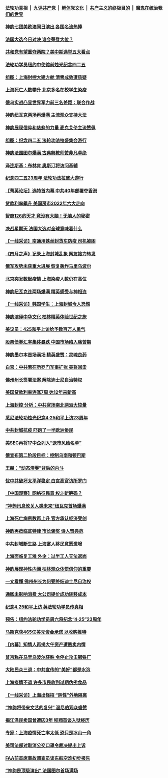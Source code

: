 ####  [法轮功真相](../../../../basic/blob/master/README.md?t=04250302) &nbsp;|&nbsp; [九评共产党](../../../../9ping.md/blob/master/README.md?t=04250302) &nbsp;|&nbsp; [解体党文化](../../../../jtdwh.md/blob/master/README.md?t=04250302)  &nbsp;|&nbsp; [共产主义的终极目的](../../../../gczydzjmd.md/blob/master/README.md?t=04250302) &nbsp;|&nbsp; [魔鬼在统治我们的世界](../../../../mgztzwmdsj.md/blob/master/README.md?t=04250302) 

#### [神韵七团美欧澳同日演出 各国名流热捧](../pages/nf4514/n13719071.md?t=04250302) 

#### [法国大选今日对决 谁会荣登大位？](../pages/nf4514/n13719235.md?t=04250302) 

#### [共和党有望重夺两院？美中期选举五大看点](../pages/nf4514/n13717459.md?t=04250302) 

#### [法轮功学员纽约中使馆前烛光纪念四二五](../pages/nf4514/n13719075.md?t=04250302) 

#### [组图：上海封控大建方舱 清零成效遭质疑](../pages/nf4514/n13718864.md?t=04250302) 

#### [上海死亡人数攀升 北京多名在校学生染疫](../pages/nf4514/n13718995.md?t=04250302) 

#### [俄乌实战凸显世界军力前三名差距：联合作战](../pages/nf4514/n13718760.md?t=04250302) 

#### [神韵纽瓦克两场再爆满 主流观众支持大法](../pages/nf4514/n13719083.md?t=04250302) 

#### [神韵展现信仰和慈悲的力量 麦克艾伦主流赞佩](../pages/nf4514/n13719038.md?t=04250302) 

#### [组图：纪念四二五 法轮功法拉盛集会游行](../pages/nf4514/n13718731.md?t=04250302) 

#### [神韵法国图尔爆满 古典舞教师赞非凡卓绝](../pages/nf4514/n13719009.md?t=04250302) 

#### [泽连斯基：布林肯 奥斯汀将访问基辅](../pages/nf4514/n13718768.md?t=04250302) 

#### [纪念四二五23周年 法轮功法拉盛大游行](../pages/nf4514/n13718676.md?t=04250302) 

#### [【菁英论坛】选特首内幕 中共40年部署夺香港](../pages/nf4514/n13718678.md?t=04250302) 

#### [贷款利率飙升 美国房市2022年六大走向](../pages/nf4514/n13718618.md?t=04250302) 

#### [智商126的天才 竟没有大脑！无脑人的秘密](../pages/nf4514/n13715244.md?t=04250302) 

#### [决战星期天 法国大选对全球意味着什么](../pages/nf4514/n13718591.md?t=04250302) 

#### [【一线采访】南通用铁丝封货车防疫 司机被困](../pages/nf4514/n13718559.md?t=04250302) 

#### [《四月之声》记录上海封城乱象 网友接力转发](../pages/nf4514/n13718184.md?t=04250302) 

#### [俄军攻势未获重大进展 恢复轰炸马里乌波尔](../pages/nf4514/n13718574.md?t=04250302) 

#### [北京突发数起疫情 上海染疫人数仍在高位](../pages/nf4514/n13718403.md?t=04250302) 

#### [神韵纽瓦克连两场爆满 精英感受与神相连](../pages/nf4514/n13718489.md?t=04250302) 

#### [【一线采访】韩国学生：上海封城令人恐慌](../pages/nf4514/n13718236.md?t=04250302) 

#### [神韵演绎中华文化 柏林精英体验世纪之旅](../pages/nf4514/n13718381.md?t=04250302) 

#### [美议员：425和平上访给予数百万人勇气](../pages/nf4514/n13717969.md?t=04250302) 

#### [股票债券汇率集体暴跌 中国市场陷入痛苦期](../pages/nf4514/n13717964.md?t=04250302) 

#### [神韵墨尔本首场满场 精英盛赞：灵魂良药](../pages/nf4514/n13717968.md?t=04250302) 

#### [白宫：中共若在所罗门军事扩张 美将回击](../pages/nf4514/n13717961.md?t=04250302) 

#### [佛州州长签署法案 解除迪士尼自治特权](../pages/nf4514/n13717956.md?t=04250302) 

#### [美国贷款利率连涨7周 达12年来新高](../pages/nf4514/n13717931.md?t=04250302) 

#### [上海封控 分析：中共官场南北两派大较量](../pages/nf4514/n13717251.md?t=04250302) 

#### [悉尼法轮功烛光纪念4·25和平上访23周年](../pages/nf4514/n13717378.md?t=04250302) 

#### [中共封城抗疫 吓跑了一半欧洲侨民](../pages/nf4514/n13717854.md?t=04250302) 

#### [美SEC再将17中企列入“退市风险名单”](../pages/nf4514/n13717607.md?t=04250302) 

#### [俄宣布第二阶段目标：控制乌南和顿巴斯](../pages/nf4514/n13717767.md?t=04250302) 

#### [王赫：“动态清零”背后的内斗](../pages/nf4514/n13717683.md?t=04250302) 

#### [忧中共破坏太平洋稳定 白宫高官访所罗门](../pages/nf4514/n13717718.md?t=04250302) 

#### [【中国观察】网络征民意 权斗新筹码？](../pages/nf4514/n13717335.md?t=04250302) 

#### [“神韵讯息攸关人类未来”纽瓦克首场爆满](../pages/nf4514/n13717494.md?t=04250302) 

#### [上海死亡病例数再上升 官方承认经济受创](../pages/nf4514/n13717553.md?t=04250302) 

#### [神韵再莅临底特律 市长褒奖 诗人赞典范](../pages/nf4514/n13717461.md?t=04250302) 

#### [中共封城断生路 上海富人移民意愿激增](../pages/nf4514/n13717552.md?t=04250302) 

#### [上海面临复工难 外企：过半工人无法返岗](../pages/nf4514/n13717472.md?t=04250302) 

#### [神韵展现神性内涵 柏林观众体悟信仰的重要](../pages/nf4514/n13717374.md?t=04250302) 

#### [一文看懂 佛州州长为何要终结迪士尼自治权](../pages/nf4514/n13717130.md?t=04250302) 

#### [通胀未影响消费 大公司提价成功转移成本](../pages/nf4514/n13717067.md?t=04250302) 

#### [纪念4.25和平上访 英法轮功学员传真相](../pages/nf4514/n13717160.md?t=04250302) 

#### [预告：纽约法轮功学员周六将纪念“4‧25”23周年](../pages/nf4514/n13716636.md?t=04250302) 

#### [马斯克获465亿美元资金承诺 以收购推特](../pages/nf4514/n13717068.md?t=04250302) 

#### [【内幕】知情人再揭大午资产遭贱卖内情](../pages/nf4514/n13716701.md?t=04250302) 

#### [普京称在马里乌波尔获胜 令停止攻击钢铁厂](../pages/nf4514/n13716892.md?t=04250302) 

#### [大陆民众三退：中共宣传的“美好”都是水泡](../pages/nf4514/n13716028.md?t=04250302) 

#### [上海疫情不退 许多市民收到过期伪劣食品](../pages/nf4514/n13716680.md?t=04250302) 

#### [【一线采访】上海出怪招 “阴性”外地隔离](../pages/nf4514/n13716379.md?t=04250302) 

#### [“神韵将带来文艺的复兴” 温尼伯观众盛赞](../pages/nf4514/n13716749.md?t=04250302) 

#### [揭江泽民卖国曾遭囚3年 程翔首谈入狱经历](../pages/nf4514/n13716653.md?t=04250302) 

#### [专家：上海疫情死亡率太低 恐只是冰山一角](../pages/nf4514/n13716359.md?t=04250302) 

#### [美司法部对取消公交口罩令裁决提出上诉](../pages/nf4514/n13716568.md?t=04250302) 

#### [FAA前首席事故调查员谈东航空难初步报告](../pages/nf4514/n13716349.md?t=04250302) 

#### [“神韵是顶级演出” 法国图尔首场满场](../pages/nf4514/n13716371.md?t=04250302) 

